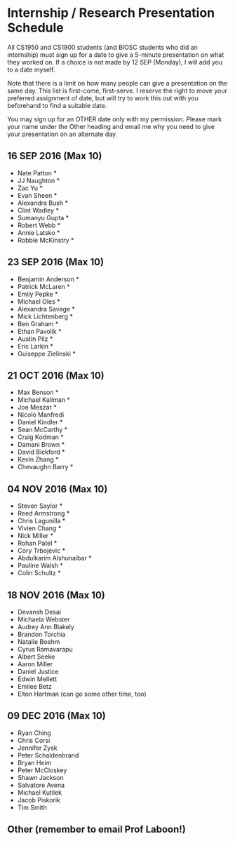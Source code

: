 # Internship / Research Presentation Schedule

All CS1950 and CS1900 students (and BIOSC students who did an internship) must sign up for a date to give a 5-minute presentation on what they worked on.  If a choice is not made by 12 SEP (Monday), I will add you to a date myself.

Note that there is a limit on how many people can give a presentation on the same day.  This list is first-come, first-serve.  I reserve the right to move your preferred assignment of date, but will try to work this out with you beforehand to find a suitable date.

You may sign up for an OTHER date only with my permission.  Please mark your name under the Other heading and email me why you need to give your presentation on an alternate day.

## 16 SEP 2016 (Max 10)
* Nate Patton *
* JJ Naughton *
* Zac Yu *
* Evan Sheen *
* Alexandra Bush *
* Clint Wadley *
* Sumanyu Gupta *
* Robert Webb *
* Annie Latsko *
* Robbie McKinstry *

## 23 SEP 2016 (Max 10)
* Benjamin Anderson *
* Patrick McLaren *
* Emily Pepke *
* Michael Oles *
* Alexandra Savage *
* Mick Lichtenberg *
* Ben Graham *
* Ethan Pavolik *
* Austin Pilz *
* Eric Larkin *
* Guiseppe Zielinski *

## 21 OCT 2016 (Max 10)
* Max Benson *
* Michael Kaliman *
* Joe Meszar *
* Nicolò Manfredi
* Daniel Kindler *
* Sean McCarthy *
* Craig Kodman *
* Damani Brown *
* David Bickford *
* Kevin Zhang *
* Chevaughn Barry *

## 04 NOV 2016 (Max 10)
* Steven Saylor *
* Reed Armstrong *
* Chris Lagunilla *
* Vivien Chang *
* Nick Miller *
* Rohan Patel *
* Cory Trbojevic *
* Abdulkarim Alshunaibar *
* Pauline Walsh *
* Colin Schultz *

## 18 NOV 2016 (Max 10)
* Devansh Desai
* Michaela Webster
* Audrey Ann Blakely
* Brandon Torchia
* Natalie Boehm
* Cyrus Ramavarapu
* Albert Seeke
* Aaron Miller
* Daniel Justice
* Edwin Mellett
* Emilee Betz
* Elton Hartman (can go some other time, too)

## 09 DEC 2016 (Max 10)
* Ryan Ching
* Chris Corsi
* Jennifer Zysk
* Peter Schaldenbrand
* Bryan Heim
* Peter McCloskey
* Shawn Jackson
* Salvatore Avena
* Michael Kutilek
* Jacob Piskorik
* Tim Smith

## Other (remember to email Prof Laboon!)
